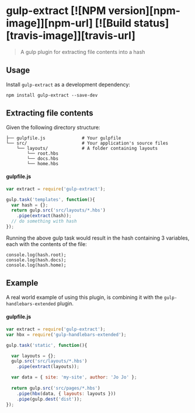 # gulp-extract [![NPM version][npm-image]][npm-url] [![Build status][travis-image]][travis-url]
> A gulp plugin for extracting file contents into a hash

## Usage

Install `gulp-extract` as a development dependency:

```shell
npm install gulp-extract --save-dev
```

## Extracting file contents

Given the following directory structure:

```
├── gulpfile.js              # Your gulpfile
└── src/                     # Your application's source files
    └── layouts/             # A folder containing layouts
        └── root.hbs
        └── docs.hbs
        └── home.hbs
```

#### gulpfile.js
```js
var extract = require('gulp-extract');

gulp.task('templates', function(){
  var hash = {};
  return gulp.src('src/layouts/*.hbs')
    .pipe(extract(hash));
  // do something with hash
});
```

Running the above gulp task would result in the hash containing 3 variables, 
each with the contents of the file:

```
console.log(hash.root);
console.log(hash.docs);
console.log(hash.home); 
```

## Example

A real world example of using this plugin, is combining it with the 
`gulp-handlebars-extended` plugin.

#### gulpfile.js
```js
var extract = require('gulp-extract');
var hbx = require('gulp-handlebars-extended');

gulp.task('static', function(){

  var layouts = {};
  gulp.src('src/layouts/*.hbs')
    .pipe(extract(layouts));

  var data = { site: 'my-site', author: 'Jo Jo' };
  
  return gulp.src('src/pages/*.hbs')
    .pipe(hbx(data, { layouts: layouts }))
    .pipe(gulp.dest('dist'));
});
```
